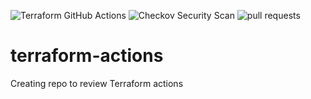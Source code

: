 ![Terraform GitHub Actions](https://github.com/jsimoni-org/terraform-actions/workflows/Terraform%20GitHub%20Actions/badge.svg?branch=testing&event=pull_request) ![Checkov Security Scan](https://github.com/jsimoni-org/terraform-actions/workflows/Checkov%20Security%20Scan/badge.svg?branch=testing&event=pull_request) <img src="https://img.shields.io/github/issues-pr/ckilpatrick20/terraform-actions" alt="pull requests">

# terraform-actions
Creating repo to review Terraform actions
